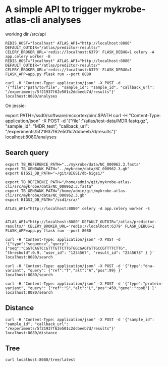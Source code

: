 # A simple API to trigger mykrobe-atlas-cli analyses

working dir /src/api

```
REDIS_HOST="localhost" ATLAS_API="http://localhost:8080" DEFAULT_OUTDIR="/atlas/predictor-results/" CELERY_BROKER_URL='redis://localhost:6379' FLASK_DEBUG=1 celery -A app.celery worker -E
REDIS_HOST="localhost" ATLAS_API="http://localhost:8080" DEFAULT_OUTDIR="/atlas/predictor-results/" CELERY_BROKER_URL='redis://localhost:6379' FLASK_DEBUG=1 FLASK_APP=app.py flask run --port 8080
```

```
curl -H "Content-Type: application/json" -X POST -d '{"file":"path/to/file", "sample_id": "sample_id", "callback_url": "/experiments/5f21937f62e501c2ddbeeb7d/results"}' localhost:8080/analyses
```

On jessie:

export PATH=/ssd0/software/mccortex/bin/:\$PATH
curl -H "Content-Type: application/json" -X POST -d '{"file":"/atlas/test-data/MDR.fastq.gz", "sample_id": "MDR_test", "callback_url": "/experiments/5f21937f62e501c2ddbeeb7d/results"}' localhost:8080/analyses

## Search query

```
export TB_REFERENCE_PATH="../mykrobe/data/NC_000962.3.fasta"
export TB_GENBANK_PATH="../mykrobe/data/NC_000962.3.gb"
export BIGSI_DB_PATH="~/git/BIGSI/db-bigsi/"

export TB_REFERENCE_PATH="/home/admin/git/mykrobe-atlas-cli/src/mykrobe/data/NC_000962.3.fasta"
export TB_GENBANK_PATH="/home/admin/git/mykrobe-atlas-cli/src/mykrobe/data/NC_000962.3.gb"
export BIGSI_DB_PATH="/ssd1/sra/"

ATLAS_API="http://localhost:8080" celery -A app.celery worker -E


ATLAS_API="http://localhost:8080" DEFAULT_OUTDIR="/atlas/predictor-results/" CELERY_BROKER_URL='redis://localhost:6379' FLASK_DEBUG=1 FLASK_APP=app.py flask run --port 8080
```

```
curl -H "Content-Type: application/json" -X POST -d '{"type":"sequence","query":{"seq":"CGGTCAGTCCGTTTGTTCTTGTGGCGAGTGTTGCCGTTTTCTTG", "threshold":0.9, "user_id": "1234567", "result_id": "2345678" } }' localhost:8080/search
```

```
curl -H "Content-Type: application/json" -X POST -d '{"type":"dna-variant", "query": {"ref":"T","alt":"A","pos":99} }' localhost:8080/search
```

```
curl -H "Content-Type: application/json" -X POST -d '{"type":"protein-variant", "query": {"ref":"S","alt":"L","pos":450,"gene":"rpoB"} }' localhost:8080/search
```

## Distance

```
curl -H "Content-Type: application/json" -X POST -d '{"sample_id": "sample_id", "callback_url": "/experiments/5f21937f62e501c2ddbeeb7d/results"}' localhost:8080/distance
```

## Tree

```
curl localhost:8080/tree/latest
```
